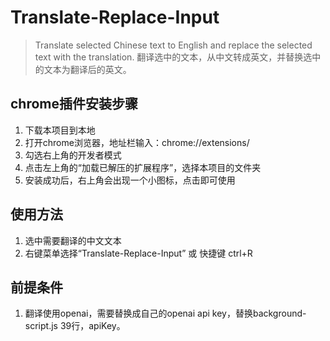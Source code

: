 # Translate-Replace-Input
> Translate selected Chinese text to English and replace the selected text with the translation.
> 翻译选中的文本，从中文转成英文，并替换选中的文本为翻译后的英文。


## chrome插件安装步骤
1. 下载本项目到本地
2. 打开chrome浏览器，地址栏输入：chrome://extensions/
3. 勾选右上角的开发者模式
4. 点击左上角的“加载已解压的扩展程序”，选择本项目的文件夹
5. 安装成功后，右上角会出现一个小图标，点击即可使用


## 使用方法
1. 选中需要翻译的中文文本
2. 右键菜单选择“Translate-Replace-Input” 或 快捷键 ctrl+R


## 前提条件
1. 翻译使用openai，需要替换成自己的openai api key，替换background-script.js 39行，apiKey。